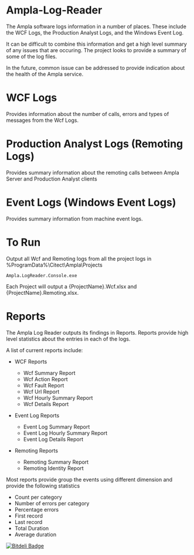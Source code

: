 Ampla-Log-Reader
================

The Ampla software logs information in a number of places.  These include the WCF Logs, the Production Analyst Logs, and the Windows Event Log.

It can be difficult to combine this information and get a high level summary of any issues that are occuring. The project looks to provide a summary of some of the log files.

In the future, common issue can be addressed to provide indication about the health of the Ampla service.

WCF Logs
===
Provides information about the number of calls, errors and types of messages from the Wcf Logs.

Production Analyst Logs (Remoting Logs)
===
Provides summary information about the remoting calls between Ampla Server and Production Analyst clients

Event Logs (Windows Event Logs)
===
Provides summary information from machine event logs. 

To Run 
===

Output all Wcf and Remoting logs from all the project logs in %ProgramData%\Citect\Ampla\Projects
```
Ampla.LogReader.Console.exe
```

Each Project will output a {ProjectName}.Wcf.xlsx and {ProjectName}.Remoting.xlsx.



Reports
===
The Ampla Log Reader outputs its findings in Reports.  Reports provide high level statistics about the entries in each of the logs.

A list of current reports include:
  - WCF Reports
	- Wcf Summary Report
	- Wcf Action Report 
	- Wcf Fault Report
	- Wcf Url Report
	- Wcf Hourly Summary Report
	- Wcf Details Report

  - Event Log Reports
    - Event Log Summary Report
	- Event Log Hourly Summary Report
	- Event Log Details Report
	
  - Remoting Reports
    - Remoting Summary Report
    - Remoting Identity Report
	
Most reports provide group the events using different dimension and provide the following statistics
 - Count per category
 - Number of errors per category
 - Percentage errors
 - First record
 - Last record
 - Total Duration 
 - Average duration
 
[![Bitdeli Badge](https://d2weczhvl823v0.cloudfront.net/Ampla/ampla-wcf-reader/trend.png)](https://bitdeli.com/free "Bitdeli Badge")

